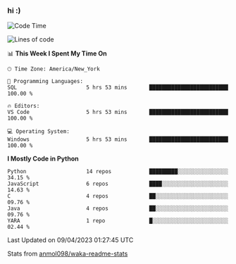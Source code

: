 ### hi :)

<!--START_SECTION:waka-->
![Code Time](http://img.shields.io/badge/Code%20Time-961%20hrs%2013%20mins-blue)

![Lines of code](https://img.shields.io/badge/From%20Hello%20World%20I%27ve%20Written-2.8%20million%20lines%20of%20code-blue)

📊 **This Week I Spent My Time On** 

```text
🕑︎ Time Zone: America/New_York

💬 Programming Languages: 
SQL                      5 hrs 53 mins       █████████████████████████   100.00 % 

🔥 Editors: 
VS Code                  5 hrs 53 mins       █████████████████████████   100.00 % 

💻 Operating System: 
Windows                  5 hrs 53 mins       █████████████████████████   100.00 % 
```

**I Mostly Code in Python** 

```text
Python                   14 repos            █████████░░░░░░░░░░░░░░░░   34.15 % 
JavaScript               6 repos             ████░░░░░░░░░░░░░░░░░░░░░   14.63 % 
C                        4 repos             ██░░░░░░░░░░░░░░░░░░░░░░░   09.76 % 
Java                     4 repos             ██░░░░░░░░░░░░░░░░░░░░░░░   09.76 % 
YARA                     1 repo              █░░░░░░░░░░░░░░░░░░░░░░░░   02.44 % 
```




 Last Updated on 09/04/2023 01:27:45 UTC
<!--END_SECTION:waka-->

Stats from [anmol098/waka-readme-stats](https://github.com/anmol098/waka-readme-stats)